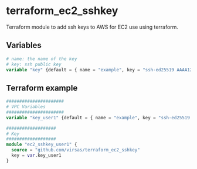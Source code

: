 # terraform_ec2_sshkey

Terraform module to add ssh keys to AWS for EC2 use using terraform.

## Variables

``` terraform
# name: the name of the key
# key: ssh public key
variable "key" {default = { name = "example", key = "ssh-ed25519 AAAA1234567890 user@example.org"}}```
```

## Terraform example

``` terraform
######################
# VPC Variables
######################
variable "key_user1" {default = { name = "example", key = "ssh-ed25519 AAAA1234567890 user@example.org"}}```

###################
# Key
###################
module "ec2_sshkey_user1" {
  source = "github.com/virsas/terraform_ec2_sshkey"
  key = var.key_user1
}
```
